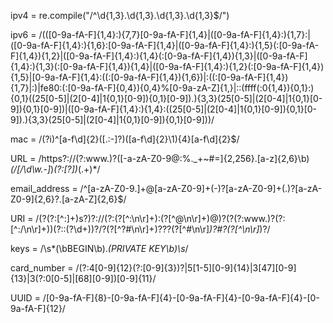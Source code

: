 ipv4 = re.compile("/^\d{1,3}\.\d{1,3}\.\d{1,3}\.\d{1,3}$/")

ipv6 = /(([0-9a-fA-F]{1,4}:){7,7}[0-9a-fA-F]{1,4}|([0-9a-fA-F]{1,4}:){1,7}:|([0-9a-fA-F]{1,4}:){1,6}:[0-9a-fA-F]{1,4}|([0-9a-fA-F]{1,4}:){1,5}(:[0-9a-fA-F]{1,4}){1,2}|([0-9a-fA-F]{1,4}:){1,4}(:[0-9a-fA-F]{1,4}){1,3}|([0-9a-fA-F]{1,4}:){1,3}(:[0-9a-fA-F]{1,4}){1,4}|([0-9a-fA-F]{1,4}:){1,2}(:[0-9a-fA-F]{1,4}){1,5}|[0-9a-fA-F]{1,4}:((:[0-9a-fA-F]{1,4}){1,6})|:((:[0-9a-fA-F]{1,4}){1,7}|:)|fe80:(:[0-9a-fA-F]{0,4}){0,4}%[0-9a-zA-Z]{1,}|::(ffff(:0{1,4}){0,1}:){0,1}((25[0-5]|(2[0-4]|1{0,1}[0-9]){0,1}[0-9])\.){3,3}(25[0-5]|(2[0-4]|1{0,1}[0-9]){0,1}[0-9])|([0-9a-fA-F]{1,4}:){1,4}:((25[0-5]|(2[0-4]|1{0,1}[0-9]){0,1}[0-9])\.){3,3}(25[0-5]|(2[0-4]|1{0,1}[0-9]){0,1}[0-9]))/

mac = /(?i)^[a-f\d]{2}([.:-]?)([a-f\d]{2}\1){4}[a-f\d]{2}$/

URL = /https?:\/\/(?:www\.)?([-a-zA-Z0-9@:%._\+~#=]{2,256}\.[a-z]{2,6}\b)*(\/[\/\d\w\.-]*)*(?:[\?])*(.+)*/

email_address = /^[a-zA-Z0-9\.]+@[a-zA-Z0-9]+(\-)?[a-zA-Z0-9]+(\.)?[a-zA-Z0-9]{2,6}?\.[a-zA-Z]{2,6}$/

URI = /(?<protocol>(?:[^:]+)s?)?:\/\/(?:(?<user>[^:\n\r]+):(?<pass>[^@\n\r]+)@)?(?<host>(?:www\.)?(?:[^:\/\n\r]+))(?::(?<port>\d+))?\/?(?<request>[^?#\n\r]+)?\??(?<query>[^#\n\r]*)?\#?(?<anchor>[^\n\r]*)?/

keys = /\s*(\bBEGIN\b).*(PRIVATE KEY\b)\s*/

card_number = /(?:4[0-9]{12}(?:[0-9]{3})?|5[1-5][0-9]{14}|3[47][0-9]{13}|3(?:0[0-5]|[68][0-9])[0-9]{11}/

UUID = /[0-9a-fA-F]{8}-[0-9a-fA-F]{4}-[0-9a-fA-F]{4}-[0-9a-fA-F]{4}-[0-9a-fA-F]{12}/
